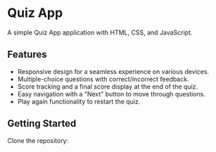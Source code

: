 # Quiz App
A simple Quiz App application with HTML, CSS, and JavaScript.

## Features
- Responsive design for a seamless experience on various devices.
- Multiple-choice questions with correct/incorrect feedback.
- Score tracking and a final score display at the end of the quiz.
- Easy navigation with a "Next" button to move through questions.
- Play again functionality to restart the quiz.

## Getting Started
Clone the repository:



